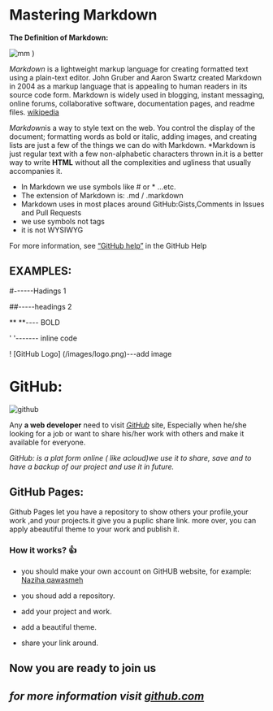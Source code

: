 
# Mastering Markdown
**The Definition of Markdown:**


![mm](https://user-images.githubusercontent.com/85103746/120231964-32801780-c25b-11eb-8f7b-43d65b7eda01.png)
)
  

*Markdown* is a lightweight markup language for creating formatted text using a plain-text editor. John Gruber and Aaron Swartz created Markdown in 2004 as a markup language that is appealing to human readers in its source code form. Markdown is widely used in blogging, instant messaging, online forums, collaborative software, documentation pages, and readme files. [wikipedia](https://en.wikipedia.org/wiki/Markdown)

*Markdown*is a way to style text on the web. You control the display of the document; formatting words as bold or italic, adding images, and creating lists are just a few of the things we can do with Markdown.
*Markdown is just regular text with a few non-alphabetic characters thrown in.it is a better way to write **HTML** without all the complexities and ugliness that usually accompanies it.

- In Markdown we use symbols like # or * ...etc.
- The extension of Markdown is: .md / .markdown
- Markdown uses in most places around GitHub:Gists,Comments in Issues and Pull Requests
- we use symbols not tags
- it is not WYSIWYG

For more information, see [“GitHub help”](https://docs.github.com/en/github/writing-on-github) in the GitHub Help



## EXAMPLES:

#------Hadings 1

##-----headings 2

 **  **---- BOLD

 '  '------- inline code
 
 ! [GitHub Logo] (/images/logo.png)---add image
 
 
 
 
 
 # GitHub:
![github](https://user-images.githubusercontent.com/85103746/120232132-9571ae80-c25b-11eb-8519-b92df5145858.png)

 
  Any **a web developer** need to visit [*GitHub*](http://www.github.com) site, Especially when he/she looking for a job or want to share his/her work with others and make it available for everyone.
  
  *GitHub: is a plat form online ( like acloud)we use it to share, save and to have a backup of our project and use it in future.*
  
  
  ## GitHub Pages:
  
  Github Pages let you have a repository to show others your profile,your work ,and your projects.it give you a puplic share link. more over, you can apply abeautiful theme to your work and publish it.
  
  ### How it works? :+1:
  
 * you should make your own account on GitHUB website, for example:
  [Naziha qawasmeh](https://github.com/naziha1986)
  
  * you shoud add a repository.
  * add your project and work.
  * add a beautiful theme.
  * share your link around.
  
  ## Now you are ready to join us
  
  ## *for more information visit [github.com](https://pages.github.com)*
  
  
  
  

